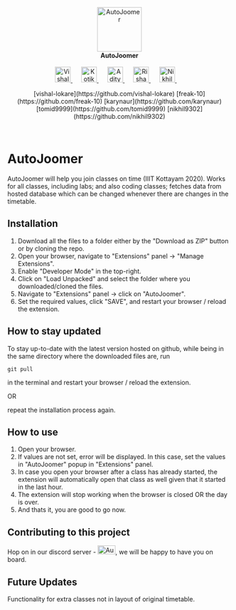 <p align="center">
  <img src="https://github.com/vishal-lokare/AutoJoomer/blob/main/icon.png?raw=true" alt="AutoJoomer" width="100" height="100" > <br>
  <b>AutoJoomer</b>
  <br><br>
  <a href="https://github.com/vishal-lokare"><img src="https://avatars.githubusercontent.com/u/31512838?v=4" alt="Vishal Lokare" width="35" height="35" > </a> &nbsp;&nbsp;&nbsp;&nbsp;
  <a href="https://github.com/freak-10"><img src="https://avatars.githubusercontent.com/u/62661394?v=4" alt="Kotikalapudi Sumanth" width="35" height="35" > </a> &nbsp;&nbsp;&nbsp;&nbsp;
  <a href="https://github.com/karynaur"><img src="https://avatars.githubusercontent.com/u/25678782?v=4" alt="Aditya Srinivas Menon" width="35" height="35" > </a> &nbsp;&nbsp;&nbsp;&nbsp;
  <a href="https://github.com/tomid9999"><img src="https://avatars.githubusercontent.com/u/28211612?v=4" alt="Rishabh Srivastava" width="35" height="35" > </a> &nbsp;&nbsp;&nbsp;&nbsp;
  <a href="https://github.com/nikhil9302"><img src="https://avatars.githubusercontent.com/u/74824711?v=4" alt="Nikhil Menon" width="35" height="35" > </a> &nbsp;&nbsp;&nbsp;&nbsp;
  
  <br>
  
  <p align="center">
    [vishal-lokare](https://github.com/vishal-lokare)   [freak-10](https://github.com/freak-10)    [karynaur](https://github.com/karynaur)    [tomid9999](https://github.com/tomid9999)   [nikhil9302](https://github.com/nikhil9302)
  </p>
  <br>
</p>

# AutoJoomer
AutoJoomer will help you join classes on time (IIIT Kottayam 2020). Works for all classes, including labs; and also coding classes; fetches data from hosted database which can be changed whenever there are changes in the timetable.

## Installation
1. Download all the files to a folder either by the "Download as ZIP" button or by cloning the repo.
2. Open your browser, navigate to "Extensions" panel -> "Manage Extensions".
3. Enable "Developer Mode" in the top-right.
4. Click on "Load Unpacked" and select the folder where you downloaded/cloned the files.
5. Navigate to "Extensions" panel -> click on "AutoJoomer".
6. Set the required values, click "SAVE", and restart your browser / reload the extension.

## How to stay updated
To stay up-to-date with the latest version hosted on github, while being in the same directory where the downloaded files are, run
```
git pull
``` 
in the terminal and restart your browser / reload the extension.

OR

repeat the installation process again.

## How to use
1. Open your browser.
2. If values are not set, error will be displayed. In this case, set the values in "AutoJoomer" popup in "Extensions" panel.
3. In case you open your browser after a class has already started, the extension will automatically open that class as well given that it started in the last hour.
4. The extension will stop working when the browser is closed OR the day is over.
5. And thats it, you are good to go now.

## Contributing to this project
<p>Hop on in our discord server - <a href="https://discord.gg/AXsjAWzj"><img src="https://logos-world.net/wp-content/uploads/2020/12/Discord-Logo.png" alt="AutoJoomer Discord" width="40" height="20"></a>, we will be happy to have you on board.</p>


## Future Updates
Functionality for extra classes not in layout of original timetable.
